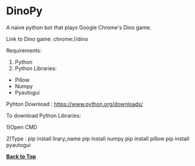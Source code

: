 # DinoPy
A naive python bot that plays Google Chrome's Dino game.

Link to Dino game: chrome://dino

Requirements:
1) Python
2) Python Libraries:
* Pillow
* Numpy
* Pyautogui

  
Pyhton Download : https://www.python.org/downloads/

To download Python Libraries:

1)Open CMD

2)Type : pip install lirary_name
  pip install numpy
  pip install pillow
  pip install pyautogui

**[Back to Top](#DinoPy)**
